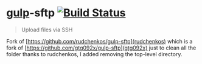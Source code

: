 # [gulp](http://gulpjs.com)-sftp [![Build Status](https://travis-ci.org/gtg092x/gulp-sftp.svg?branch=master)](https://travis-ci.org/gtg092x/gulp-sftp)

> Upload files via SSH

Fork of [https://github.com/rudchenkos/gulp-sftp](rudchenkos) which is a fork of [https://github.com/gtg092x/gulp-sftp](gtg092x) just to clean all the folder thanks to rudchenkos, I added removing the top-level directory.